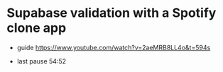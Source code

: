 # Supabase validation with a Spotify clone app

- guide
  https://www.youtube.com/watch?v=2aeMRB8LL4o&t=594s

- last pause
  54:52
